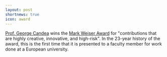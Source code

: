 ```yaml
---
layout: post
shortnews: true
icon: award
---
```

[Prof. George Candea](https://dslab.epfl.ch/people/candea/) wins the [Mark Weiser Award](https://www.sigops.org/awards/mw/) for "contributions that are highly creative, innovative, and high-risk". In the 23-year history of the award, this is the first time that it is presented to a faculty member for work done at a European university.
